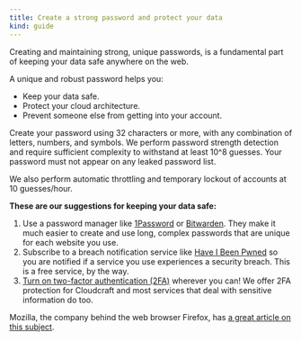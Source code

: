 ```yaml
---
title: Create a strong password and protect your data
kind: guide
---
```


Creating and maintaining strong, unique passwords, is a fundamental part of keeping your data safe anywhere on the web.

A unique and robust password helps you:

- Keep your data safe.
- Protect your cloud architecture.
- Prevent someone else from getting into your account.

Create your password using 32 characters or more, with any combination of letters, numbers, and symbols. We perform password strength detection and require sufficient complexity to withstand at least 10^8 guesses. Your password must not appear on any leaked password list.

We also perform automatic throttling and temporary lockout of accounts at 10 guesses/hour.

**These are our suggestions for keeping your data safe:**

1. Use a password manager like [1Password](https://1password.com/) or [Bitwarden](https://bitwarden.com/). They make it much easier to create and use long, complex passwords that are unique for each website you use.
2. Subscribe to a breach notification service like [Have I Been Pwned](https://haveibeenpwned.com/) so you are notified if a service you use experiences a security breach. This is a free service, by the way.
3. [Turn on two-factor authentication (2FA)](https://help.cloudcraft.co/article/28-set-up-two-factor-authentication) wherever you can! We offer 2FA protection for Cloudcraft and most services that deal with sensitive information do too.

Mozilla, the company behind the web browser Firefox, has [a great article on this subject](https://blog.mozilla.org/en/privacy-security/privacy-security-tips/how-to-create-strong-passwords/).
